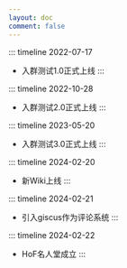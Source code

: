 ```yaml
---
layout: doc
comment: false
---
```

::: timeline 2022-07-17
- 入群测试1.0正式上线
:::

::: timeline 2022-10-28
- 入群测试2.0正式上线
:::

::: timeline 2023-05-20
- 入群测试3.0正式上线
:::

::: timeline 2024-02-20
- 新Wiki上线
:::

::: timeline 2024-02-21
- 引入giscus作为评论系统
:::

::: timeline 2024-02-22
- HoF名人堂成立
:::
